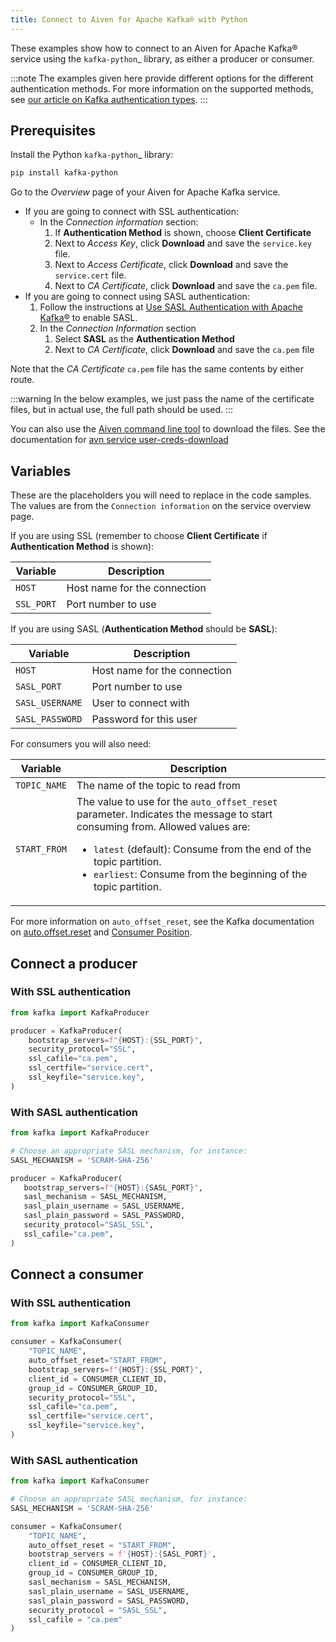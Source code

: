 ```yaml
---
title: Connect to Aiven for Apache Kafka® with Python
---
```


These examples show how to connect to an Aiven for Apache Kafka® service
using the `kafka-python`\_ library, as either a producer or consumer.

:::note
The examples given here provide different options for the different
authentication methods. For more information on the supported methods,
see [our article on Kafka authentication
types](https://docs.aiven.io/docs/products/kafka/concepts/auth-types).
:::

## Prerequisites

Install the Python `kafka-python`\_ library:

``` bash
pip install kafka-python
```

Go to the *Overview* page of your Aiven for Apache Kafka service.

-   If you are going to connect with SSL authentication:
    -   In the *Connection information* section:
        1.  If **Authentication Method** is shown, choose **Client
            Certificate**
        2.  Next to *Access Key*, click **Download** and save the
            `service.key` file.
        3.  Next to *Access Certificate*, click **Download** and save
            the `service.cert` file.
        4.  Next to *CA Certificate*, click **Download** and save the
            `ca.pem` file.
-   If you are going to connect using SASL authentication:
    1.  Follow the instructions at [Use SASL Authentication with Apache
        Kafka®](https://docs.aiven.io/docs/products/kafka/howto/kafka-sasl-auth.html)
        to enable SASL.
    2.  In the *Connection Information* section
        1.  Select **SASL** as the **Authentication Method**
        2.  Next to *CA Certificate*, click **Download** and save the
            `ca.pem` file

Note that the *CA Certificate* `ca.pem` file has the same contents by
either route.

:::warning
In the below examples, we just pass the name of the certificate files,
but in actual use, the full path should be used.
:::

You can also use the [Aiven command line
tool](https://docs.aiven.io/docs/tools/cli.html) to download the files.
See the documentation for [avn service
user-creds-download](https://docs.aiven.io/docs/tools/cli/service/user.html#avn-service-user-creds-download)

## Variables

These are the placeholders you will need to replace in the code samples.
The values are from the `Connection information` on the service overview
page.

If you are using SSL (remember to choose **Client Certificate** if
**Authentication Method** is shown):

| Variable   | Description                  |
| ---------- | ---------------------------- |
| `HOST`     | Host name for the connection |
| `SSL_PORT` | Port number to use           |


If you are using SASL (**Authentication Method** should be **SASL**):

| Variable        | Description                  |
| --------------- | ---------------------------- |
| `HOST`          | Host name for the connection |
| `SASL_PORT`     | Port number to use           |
| `SASL_USERNAME` | User to connect with         |
| `SASL_PASSWORD` | Password for this user       |

For consumers you will also need:

| Variable     | Description                                                                                                                                                                                                                                                                           |
| ------------ | ------------------------------------------------------------------------------------------------------------------------------------------------------------------------------------------------------------------------------------------------------------------------------------- |
| `TOPIC_NAME` | The name of the topic to read from                                                                                                                                                                                                                                                    |
| `START_FROM` | The value to use for the `auto_offset_reset` parameter. Indicates the message to start consuming from.  Allowed values are: <ul><li>`latest` (default): Consume from the end of the topic partition.</li><li>`earliest`: Consume from the beginning of the topic partition.</li></ul> |

For more information on `auto_offset_reset`, see the Kafka documentation
on
[auto.offset.reset](https://kafka.apache.org/documentation/#consumerconfigs_auto.offset.reset)
and [Consumer
Position](https://kafka.apache.org/documentation/#design_consumerposition).

## Connect a producer

### With SSL authentication

``` python
from kafka import KafkaProducer

producer = KafkaProducer(
    bootstrap_servers=f"{HOST}:{SSL_PORT}",
    security_protocol="SSL",
    ssl_cafile="ca.pem",
    ssl_certfile="service.cert",
    ssl_keyfile="service.key",
)
```

### With SASL authentication

``` python
from kafka import KafkaProducer

# Choose an appropriate SASL mechanism, for instance:
SASL_MECHANISM = 'SCRAM-SHA-256'

producer = KafkaProducer(
   bootstrap_servers=f"{HOST}:{SASL_PORT}",
   sasl_mechanism = SASL_MECHANISM,
   sasl_plain_username = SASL_USERNAME,
   sasl_plain_password = SASL_PASSWORD,
   security_protocol="SASL_SSL",
   ssl_cafile="ca.pem",
)
```

## Connect a consumer

### With SSL authentication

``` python
from kafka import KafkaConsumer

consumer = KafkaConsumer(
    "TOPIC_NAME",
    auto_offset_reset="START_FROM",
    bootstrap_servers=f"{HOST}:{SSL_PORT}",
    client_id = CONSUMER_CLIENT_ID,
    group_id = CONSUMER_GROUP_ID,
    security_protocol="SSL",
    ssl_cafile="ca.pem",
    ssl_certfile="service.cert",
    ssl_keyfile="service.key",
)
```

### With SASL authentication

``` python
from kafka import KafkaConsumer

# Choose an appropriate SASL mechanism, for instance:
SASL_MECHANISM = 'SCRAM-SHA-256'

consumer = KafkaConsumer(
    "TOPIC_NAME",
    auto_offset_reset = "START_FROM",
    bootstrap_servers = f'{HOST}:{SASL_PORT}',
    client_id = CONSUMER_CLIENT_ID,
    group_id = CONSUMER_GROUP_ID,
    sasl_mechanism = SASL_MECHANISM,
    sasl_plain_username = SASL_USERNAME,
    sasl_plain_password = SASL_PASSWORD,
    security_protocol = "SASL_SSL",
    ssl_cafile = "ca.pem"
)
```
